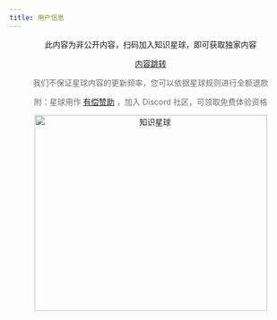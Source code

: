 ```yaml
---
title: 用户信息
---
```


<div align="center">
此内容为非公开内容，扫码加入知识星球，即可获取独家内容

<a href="https://t.zsxq.com/virtV">内容跳转</a>

<span style="color: rgb(110, 110, 110);">
我们不保证星球内容的更新频率，您可以依据星球规则进行全额退款
</span>

<p style="font-size: 14px; color: rgb(110,110,110);">
附：星球用作
<a href="https://fastapi-practices.github.io/fastapi_best_architecture_docs/sponsors.html#%E6%9C%89%E5%81%BF%E8%B5%9E%E5%8A%A9">有偿赞助</a>
，加入 Discord 社区，可领取免费体验资格
</p>

<img height="349" width="415" src="https://wu-clan.github.io/picx-images-hosting/知识星球.png" alt="知识星球">

</div>
